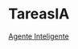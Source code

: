 # TareasIA

[Agente Inteligente](https://github.com/jelp2020/TareasIA/blob/main/AgenteInteligente/01_reflex_agent.js)


